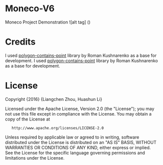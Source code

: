 # Moneco-V6
Moneco Project Demonstration
![alt tag] ()

# Credits
I used [polygon-contains-point](https://github.com/sromku/polygon-contains-point) library by Roman Kushnarenko as a base for development.
I used [polygon-contains-point](https://github.com/sromku/polygon-contains-point) library by Roman Kushnarenko as a base for development.

# License
   Copyright {2016} {Liangchen Zhou, Huashun Li}
   
   Licensed under the Apache License, Version 2.0 (the "License");
   you may not use this file except in compliance with the License.
   You may obtain a copy of the License at
   
       http://www.apache.org/licenses/LICENSE-2.0
       
   Unless required by applicable law or agreed to in writing, software
   distributed under the License is distributed on an "AS IS" BASIS,
   WITHOUT WARRANTIES OR CONDITIONS OF ANY KIND, either express or implied.
   See the License for the specific language governing permissions and
   limitations under the License.
